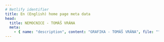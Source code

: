 ```yaml
---
# Netlify identifier
title: En (English) home page meta data
head:
  title: NEMOCNICE - TOMÁŠ VRÁNA
  meta:
    - { name: "description", content: "GRAFIKA - TOMÁŠ VRÁNA", file: "" }
---
```

